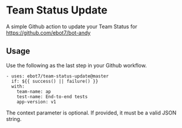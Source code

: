# Team Status Update

A simple Github action to update your Team Status for https://github.com/ebot7/bot-andy

## Usage
Use the following as the last step in your Github workflow.

```
- uses: ebot7/team-status-update@master
  if: ${{ success() || failure() }}
  with:
    team-name: ap
    test-name: End-to-end tests
    app-version: v1
```

The context parameter is optional. If provided, it must be a valid JSON string.

